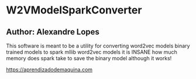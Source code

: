 # W2VModelSparkConverter
## Author: Alexandre Lopes
This software is meant to be a utility for converting word2vec models binary trained models 
to spark mllib word2vec models it is INSANE how much memory does spark take to save the 
binary model although it works! 



https://aprendizadodemaquina.com
